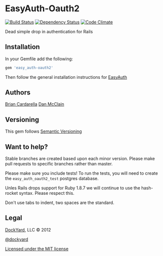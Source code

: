 # EasyAuth-Oauth2 #

[![Build Status](https://secure.travis-ci.org/dockyard/easy_auth-oauth2.png?branch=master)](http://travis-ci.org/dockyard/easy_auth-oauth2)
[![Dependency Status](https://gemnasium.com/dockyard/easy_auth-oauth2.png?travis)](https://gemnasium.com/dockyard/easy_auth-oauth2)
[![Code Climate](https://codeclimate.com/badge.png)](https://codeclimate.com/github/dockyard/easy_auth-oauth2)

Dead simple drop in authentication for Rails

## Installation ##

In your Gemfile add the following:

```ruby
gem 'easy_auth-oauth2'
```

Then follow the general installation instructions for
[EasyAuth](https://github.com/dockyard/easy_auth#installation)

## Authors ##

[Brian Cardarella](http://twitter.com/bcardarella)
[Dan McClain](http://twitter.com/_danmcclain)

## Versioning ##

This gem follows [Semantic Versioning](http://semver.org)

## Want to help? ##

Stable branches are created based upon each minor version. Please make
pull requests to specific branches rather than master.

Please make sure you include tests! To run the tests, you will need to create
the `easy_auth_oauth2_test` postgres database.

Unles Rails drops support for Ruby 1.8.7 we will continue to use the
hash-rocket syntax. Please respect this.

Don't use tabs to indent, two spaces are the standard.

## Legal ##

[DockYard](http://dockyard.com), LLC &copy; 2012

[@dockyard](http://twitter.com/dockyard)

[Licensed under the MIT license](http://www.opensource.org/licenses/mit-license.php)
